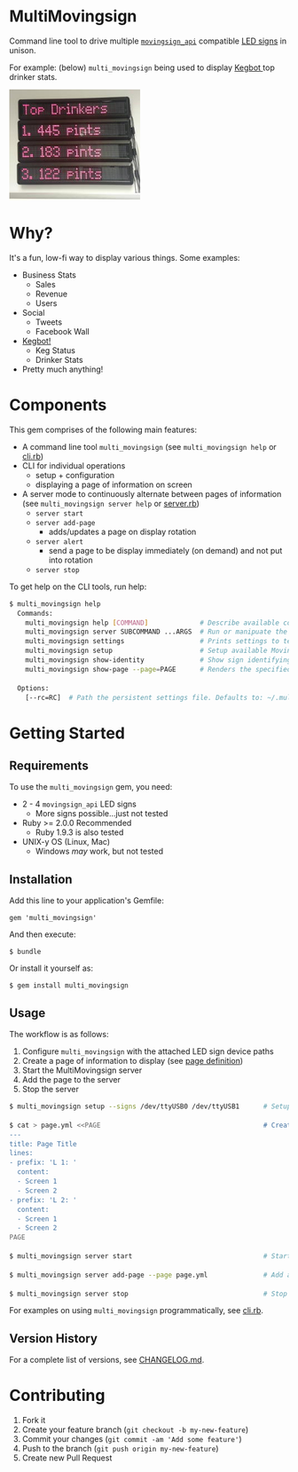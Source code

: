 # MultiMovingsign

Command line tool to drive multiple [`movingsign_api`](https://github.com/webmonarch/movingsign_api) compatible [LED signs](http://www.signsdirect.com/Home/LED-Signs-Programmable/7x80-LED-Indoor-Brightness-Sign-Red.html) in unison.

For example: (below) `multi_movingsign` being used to display [Kegbot ](https://kegbot.org) top drinker stats.

![Example](example.jpg)


# Why?

It's a fun, low-fi way to display various things.  Some examples:

* Business Stats
  * Sales
  * Revenue
  * Users
* Social
  * Tweets
  * Facebook Wall
* [Kegbot!](https://kegbot.org)
  * Keg Status
  * Drinker Stats
* Pretty much anything!


# Components

This gem comprises of the following main features:

* A command line tool `multi_movingsign` (see `multi_movingsign help` or [cli.rb](lib/multi_movingsign/cli.rb))
* CLI for individual operations
  * setup + configuration
  * displaying a page of information on screen
* A server mode to continuously alternate between pages of information (see `multi_movingsign server help` or [server.rb](lib/multi_movingsign/server.rb))
  * `server start`
  * `server add-page`
      * adds/updates a page on display rotation
  * `server alert`
      * send a page to be display immediately (on demand) and not put into rotation
  * `server stop`

To get help on the CLI tools, run help:

``` bash
$ multi_movingsign help
  Commands:
    multi_movingsign help [COMMAND]             # Describe available commands or one specific command
    multi_movingsign server SUBCOMMAND ...ARGS  # Run or manipuate the MultiMovingsign server
    multi_movingsign settings                   # Prints settings to terminal
    multi_movingsign setup                      # Setup available Movingsign LED signs and preferences
    multi_movingsign show-identity              # Show sign identifying information on all signs
    multi_movingsign show-page --page=PAGE      # Renders the specified page to the configured signs

  Options:
    [--rc=RC]  # Path the persistent settings file. Defaults to: ~/.multi_movingsign.yml
```

# Getting Started

## Requirements

To use the `multi_movingsign` gem,  you need:

* 2 - 4 `movingsign_api` LED signs
  * More signs possible...just not tested
* Ruby >= 2.0.0 Recommended
  * Ruby 1.9.3 is also tested
* UNIX-y OS (Linux, Mac)
  * Windows *may* work, but not tested

## Installation

Add this line to your application's Gemfile:

    gem 'multi_movingsign'

And then execute:

    $ bundle

Or install it yourself as:

    $ gem install multi_movingsign

## Usage

The workflow is as follows:

1. Configure `multi_movingsign` with the attached LED sign device paths
2. Create a page of information to display (see [page definition](PAGE_DEFINITION.md))
3. Start the MultiMovingsign server
4. Add the page to the server
5. Stop the server

``` bash
$ multi_movingsign setup --signs /dev/ttyUSB0 /dev/ttyUSB1      # Setup the sign device paths

$ cat > page.yml <<PAGE                                         # Create page definition in page.yml
---
title: Page Title
lines:
- prefix: 'L 1: '
  content:
  - Screen 1
  - Screen 2
- prefix: 'L 2: '
  content:
  - Screen 1
  - Screen 2
PAGE

$ multi_movingsign server start                                 # Start the sign server

$ multi_movingsign server add-page --page page.yml              # Add a page to the running server (do in a separate terminal window from the 'server start' above)

$ multi_movingsign server stop                                  # Stop the server
```

For examples on using `multi_movingsign` programmatically, see [cli.rb](lib/multi_movingsign/cli.rb).

## Version History

For a complete list of versions, see [CHANGELOG.md](CHANGELOG.md).


# Contributing

1. Fork it
2. Create your feature branch (`git checkout -b my-new-feature`)
3. Commit your changes (`git commit -am 'Add some feature'`)
4. Push to the branch (`git push origin my-new-feature`)
5. Create new Pull Request
